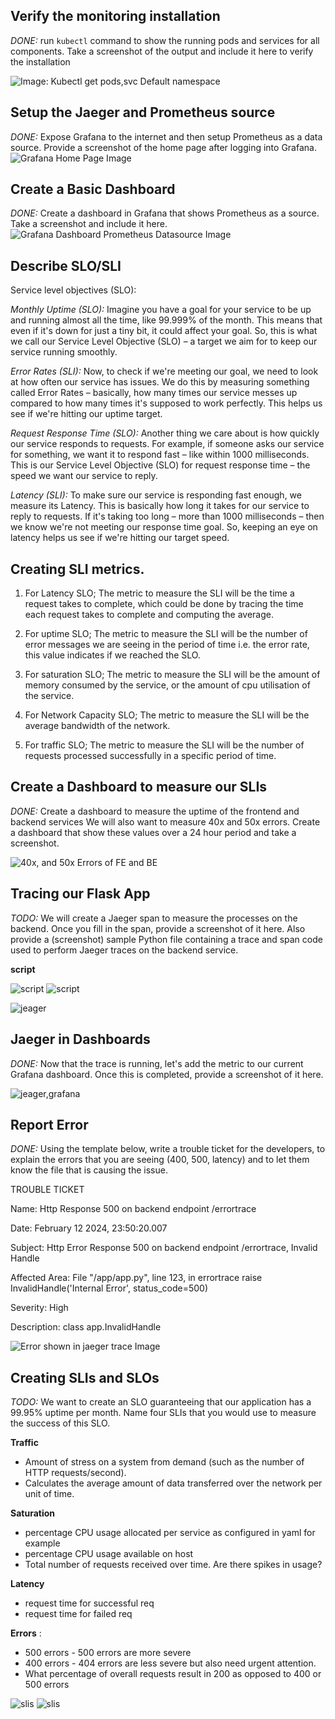 ## Verify the monitoring installation

*DONE:* run `kubectl` command to show the running pods and services for all components. Take a screenshot of the output and include it here to verify the installation

![Image: Kubectl get pods,svc Default namespace](https://github.com/Mahlomola-Moses/Project_Files-Building_a_Metrics_Dashboard/blob/main/answer-img/podssvc.png "Pods and Services")

## Setup the Jaeger and Prometheus source
*DONE:* Expose Grafana to the internet and then setup Prometheus as a data source. Provide a screenshot of the home page after logging into Grafana.
![Grafana Home Page Image](https://github.com/Mahlomola-Moses/Project_Files-Building_a_Metrics_Dashboard/blob/main/answer-img/home.png "Grafana Home")

## Create a Basic Dashboard
*DONE:* Create a dashboard in Grafana that shows Prometheus as a source. Take a screenshot and include it here.
![Grafana Dashboard Prometheus Datasource Image](https://github.com/Mahlomola-Moses/Project_Files-Building_a_Metrics_Dashboard/blob/main/answer-img/datas.png "Grafana Dashboard Datasource")

## Describe SLO/SLI

Service level objectives (SLO):

*Monthly Uptime (SLO):*
Imagine you have a goal for your service to be up and running almost all the time, like 99.999% of the month. This means that even if it's down for just a tiny bit, it could affect your goal. So, this is what we call our Service Level Objective (SLO) – a target we aim for to keep our service running smoothly.

*Error Rates (SLI):*
Now, to check if we're meeting our goal, we need to look at how often our service has issues. We do this by measuring something called Error Rates – basically, how many times our service messes up compared to how many times it's supposed to work perfectly. This helps us see if we're hitting our uptime target.

*Request Response Time (SLO):*
Another thing we care about is how quickly our service responds to requests. For example, if someone asks our service for something, we want it to respond fast – like within 1000 milliseconds. This is our Service Level Objective (SLO) for request response time – the speed we want our service to reply.

*Latency (SLI):*
To make sure our service is responding fast enough, we measure its Latency. This is basically how long it takes for our service to reply to requests. If it's taking too long – more than 1000 milliseconds – then we know we're not meeting our response time goal. So, keeping an eye on latency helps us see if we're hitting our target speed.


## Creating SLI metrics.

1. For Latency SLO; The metric to measure the SLI will be the time a request takes to complete, which could be done by 
tracing the time each request takes to complete and computing the average.

2. For uptime SLO; The metric to measure the SLI will be the number of error messages we are seeing in the period of time
i.e. the error rate, this value indicates if we reached the SLO.

3. For saturation SLO; The metric to measure the SLI will be the amount of memory consumed by the service, or
the amount of cpu utilisation of the service.

4. For Network Capacity SLO; The metric to measure the SLI will be the average bandwidth of the network.

5. For traffic SLO; The metric to measure the SLI will be the number of requests processed successfully in a specific period of time.

## Create a Dashboard to measure our SLIs

*DONE:* Create a dashboard to measure the uptime of the frontend and backend services We will also want to measure 40x and 50x errors. Create a dashboard that show these values over a 24 hour period and take a screenshot.

![40x, and 50x Errors of FE and BE](https://github.com/Mahlomola-Moses/Project_Files-Building_a_Metrics_Dashboard/blob/main/answer-img/24hr.png "Uptime, 40x, and 50x Errors of FE and BE Services")


## Tracing our Flask App
*TODO:*  We will create a Jaeger span to measure the processes on the backend. Once you fill in the span, provide a screenshot of it here. Also provide a (screenshot) sample Python file containing a trace and span code used to perform Jaeger traces on the backend service.

**script**

![script](https://github.com/Mahlomola-Moses/Project_Files-Building_a_Metrics_Dashboard/blob/main/answer-img/codepng.png "script")
![script](https://github.com/Mahlomola-Moses/Project_Files-Building_a_Metrics_Dashboard/blob/main/answer-img/code3.png "script")

![jeager](https://github.com/Mahlomola-Moses/Project_Files-Building_a_Metrics_Dashboard/blob/main/answer-img/jeager.png "jeager")

## Jaeger in Dashboards
*DONE:* Now that the trace is running, let's add the metric to our current Grafana dashboard. Once this is completed, provide a screenshot of it here.

![jeager,grafana](https://github.com/Mahlomola-Moses/Project_Files-Building_a_Metrics_Dashboard/blob/main/answer-img/jg.png "jeager_grafana")

## Report Error
*DONE:* Using the template below, write a trouble ticket for the developers, to explain the errors that you are seeing (400, 500, latency) and to let them know the file that is causing the issue.

TROUBLE TICKET

Name: Http Response 500 on backend endpoint /errortrace

Date: February 12 2024, 23:50:20.007

Subject: Http Error Response 500 on backend endpoint /errortrace, Invalid Handle

Affected Area:  File "/app/app.py", line 123, in errortrace
    raise InvalidHandle('Internal Error', status_code=500)

Severity: High

Description: class app.InvalidHandle 

![Error shown in jaeger trace Image](https://github.com/Mahlomola-Moses/Project_Files-Building_a_Metrics_Dashboard/blob/main/answer-img/report.png "Error shown in jaeger trace")

## Creating SLIs and SLOs
*TODO:* We want to create an SLO guaranteeing that our application has a 99.95% uptime per month. Name four SLIs that you would use to measure the success of this SLO.

**Traffic**
- Amount of stress on a system from demand (such as the number of HTTP requests/second).
- Calculates the average amount of data transferred over the network per unit of time.
  
**Saturation**
- percentage CPU usage allocated per service as configured in yaml for example
- percentage CPU usage available on host
- Total number of requests received over time. Are there spikes in usage?

**Latency**
- request time for successful req
- request time for failed req

**Errors** : 
- 500 errors - 500 errors are more severe
- 400 errors - 404 errors are less severe but also need urgent attention.
- What percentage of overall requests result in 200 as opposed to 400 or 500 errors

![slis](https://github.com/Mahlomola-Moses/Project_Files-Building_a_Metrics_Dashboard/blob/main/answer-img/last.png "slis")
![slis](https://github.com/Mahlomola-Moses/Project_Files-Building_a_Metrics_Dashboard/blob/main/answer-img/last2png.png "slis")

